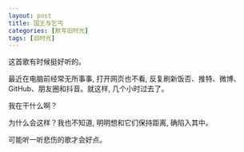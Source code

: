 ```yaml
---
layout: post
title: 国王与乞丐
categories: [默写旧时光]
tags: [旧时光]
---
```


这首歌有时候挺好听的。

最近在电脑前经常无所事事, 打开网页也不看, 反复刷新饭否、推特、微博、GitHub、朋友圈和抖音。就这样, 几个小时过去了。

我在干什么啊？

为什么会这样？我也不知道, 明明想和它们保持距离, 确陷入其中。

可能听一听悲伤的歌才会好点。